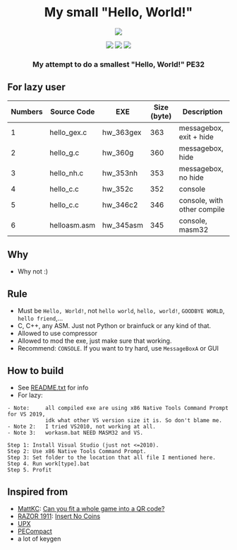 <h1 align="center">
My small "Hello, World!"
</h1>

<p align="center"> 
  <kbd>
<img src="https://cdn.discordapp.com/attachments/932186836447678529/1089826296986607687/Discord_pgWEBHG3UY.png">
  </kbd>
</p>

<p align="center">
  <img src="https://img.shields.io/badge/language:-c-gray">
  <img src="https://img.shields.io/badge/language:-asm (masm32)-gray">
  <img src="https://img.shields.io/github/languages/top/Bang1338/my-small-hello-world">
</p>

<h3 align="center">
My attempt to do a smallest "Hello, World!" PE32
</h3>

## For lazy user

|   Numbers   | Source Code |     EXE     | Size (byte) |         Description         |
| ----------- | ----------- | ----------- | ----------- | --------------------------- | 
|      1      | hello_gex.c |  hw_363gex  |     363     | messagebox, exit + hide     |
|      2      | hello_g.c   |  hw_360g    |     360     | messagebox, hide            |
|      3      | hello_nh.c  |  hw_353nh   |     353     | messagebox, no hide         |
|      4      | hello_c.c   |  hw_352c    |     352     | console                     |
|      5      | hello_c.c   |  hw_346c2   |     346     | console, with other compile |
|      6      | helloasm.asm|  hw_345asm  |     345     | console, masm32             |

## Why
- Why not :)

## Rule
- Must be `Hello, World!`, not `hello world`, `hello, world!`, `GOODBYE WORLD`, `hello friend`,...
- C, C++, any ASM. Just not Python or brainfuck or any kind of that.
- Allowed to use compressor 
- Allowed to mod the exe, just make sure that working.
- Recommend: `CONSOLE`. If you want to try hard, use `MessageBoxA` or GUI

## How to build
- See [README.txt](https://github.com/Bang1338/my-small-hello-world/blob/main/README.txt) for info
- For lazy:
```
- Note:     all compiled exe are using x86 Native Tools Command Prompt for VS 2019,
            idk what other VS version size it is. So don't blame me.
- Note 2:   I tried VS2010, not working at all.
- Note 3:   workasm.bat NEED MASM32 and VS.

Step 1: Install Visual Studio (just not <=2010).
Step 2: Use x86 Native Tools Command Prompt.
Step 3: Set folder to the location that all file I mentioned here.
Step 4. Run work[type].bat
Step 5. Profit
```

## Inspired from
- [MattKC](https://github.com/itsmattkc): [Can you fit a whole game into a QR code?](https://www.youtube.com/watch?v=ExwqNreocpg)
- [RAZOR 1911](https://github.com/razordemo): [Insert No Coins](https://github.com/razordemo/Insert-No-Coins)
- [UPX](https://github.com/upx/upx)
- [PECompact](https://bitsum.com/pecompact.htm)
- a lot of keygen
